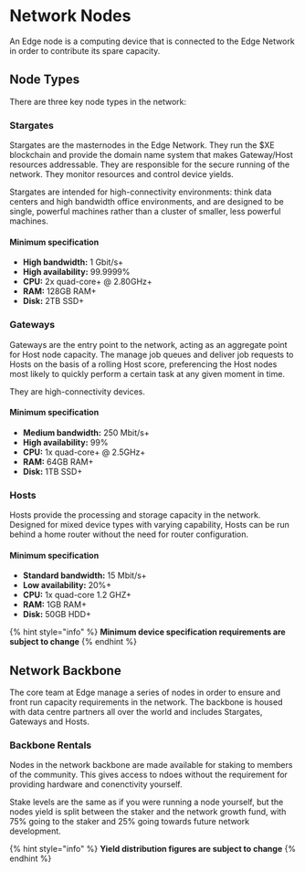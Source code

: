 # Network Nodes

An Edge node is a computing device that is connected to the Edge Network in order to contribute its spare capacity.

## Node Types

There are three key node types in the network:

### Stargates

Stargates are the masternodes in the Edge Network. They run the $XE blockchain and provide the domain name system that makes Gateway/Host resources addressable. They are responsible for the secure running of the network. They monitor resources and control device yields.

Stargates are intended for high-connectivity environments: think data centers and high bandwidth office environments, and are designed to be single, powerful machines rather than a cluster of smaller, less powerful machines.

#### **Minimum specification**

* **High bandwidth:** 1 Gbit/s+
* **High availability:** 99.9999%
* **CPU:** 2x quad-core+ @ 2.80GHz+
* **RAM:** 128GB RAM+
* **Disk:** 2TB SSD+

### Gateways

Gateways are the entry point to the network, acting as an aggregate point for Host node capacity. The manage job queues and deliver job requests to Hosts on the basis of a rolling Host score, preferencing the Host nodes most likely to quickly perform a certain task at any given moment in time.

They are high-connectivity devices.

#### **Minimum specification**

* **Medium bandwidth:** 250 Mbit/s+
* **High availability:** 99%
* **CPU:** 1x quad-core+ @ 2.5GHz+
* **RAM:** 64GB RAM+
* **Disk:** 1TB SSD+

### Hosts

Hosts provide the processing and storage capacity in the network. Designed for mixed device types with varying capability, Hosts can be run behind a home router without the need for router configuration.

#### **Minimum specification**

* **Standard bandwidth:** 15 Mbit/s+
* **Low availability:** 20%+
* **CPU:** 1x quad-core 1.2 GHZ+
* **RAM:** 1GB RAM+
* **Disk:** 50GB HDD+

{% hint style="info" %}
**Minimum device specification requirements are subject to change**
{% endhint %}

## Network Backbone

The core team at Edge manage a series of nodes in order to ensure and front run capacity requirements in the network. The backbone is housed with data centre partners all over the world and includes Stargates, Gateways and Hosts.

### Backbone Rentals

Nodes in the network backbone are made available for staking to members of the community. This gives access to ndoes without the requirement for providing hardware and conenctivity yourself.

Stake levels are the same as if you were running a node yourself, but the nodes yield is split between the staker and the network growth fund, with 75% going to the staker and 25% going towards future network development.

{% hint style="info" %}
**Yield distribution figures are subject to change**
{% endhint %}

